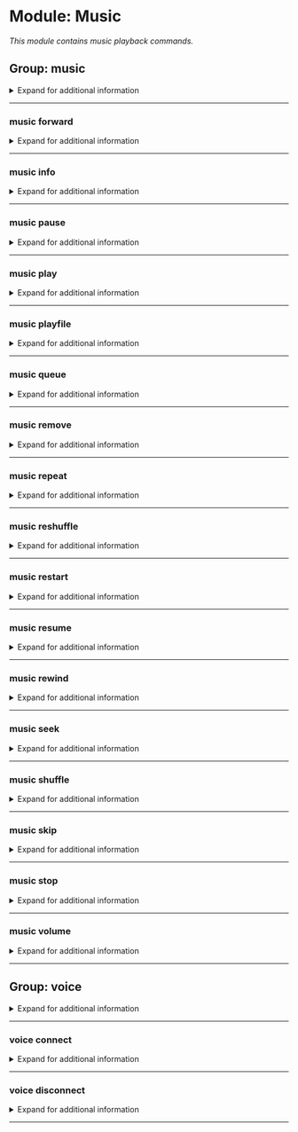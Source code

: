 # Module: Music
*This module contains music playback commands.*


## Group: music
<details><summary markdown='span'>Expand for additional information</summary><p>

*Music playback and queue management commands. Group call prints information about currently playing track.*

**Aliases:**
`songs, song, tracks, track, audio, mu`
**Guild only.**


**Overload 0:**
*None*
**Examples:**

```xml
!music
```
</p></details>

---

### music forward
<details><summary markdown='span'>Expand for additional information</summary><p>

*Forwards the track playback by the specified amount.*

**Aliases:**
`fw, f, >, >>`
**Guild only.**


**Overload 0:**
- [`time span...`]: *Forward amount*
**Examples:**

```xml
!music forward 10s
```
</p></details>

---

### music info
<details><summary markdown='span'>Expand for additional information</summary><p>

*Prints player information.*

**Aliases:**
`i, player`
**Guild only.**


**Overload 0:**
*None*
**Examples:**

```xml
!music info
```
</p></details>

---

### music pause
<details><summary markdown='span'>Expand for additional information</summary><p>

*Toggles playback pause.*

**Aliases:**
`ps`
**Guild only.**


**Overload 0:**
*None*
**Examples:**

```xml
!music pause
```
</p></details>

---

### music play
<details><summary markdown='span'>Expand for additional information</summary><p>

*Play audio from given URL.*

**Aliases:**
`p, +, +=, add, a`
**Guild only.**


**Overload 1:**
- [`URL`]: *Audio URL*
**Overload 0:**
- [`string...`]: *Search query*
**Examples:**

```xml
!music play https://www.youtube.com/watch?v=dQw4w9WgXcQ
!music play Search query
```
</p></details>

---

### music playfile
<details><summary markdown='span'>Expand for additional information</summary><p>

*Play local audio file.*

**Aliases:**
`pf, +f, +=f, addf, af`
**Guild only.**

**Owner-only.**


**Overload 0:**
- [`string...`]: *Audio URL*
**Examples:**

```xml
!music playfile test.mp3
```
</p></details>

---

### music queue
<details><summary markdown='span'>Expand for additional information</summary><p>

*Prints the current playback queue.*

**Aliases:**
`q, playlist`
**Guild only.**


**Overload 0:**
*None*
**Examples:**

```xml
!music queue
```
</p></details>

---

### music remove
<details><summary markdown='span'>Expand for additional information</summary><p>

*Removes track with given index from the playback queue.*

**Aliases:**
`dequeue, delete, rm, del, d, -, -=`
**Guild only.**


**Overload 0:**
- [`int`]: *Index (starting from 1)*
**Examples:**

```xml
!music remove 5
```
</p></details>

---

### music repeat
<details><summary markdown='span'>Expand for additional information</summary><p>

*Sets repeat mode (none, single, all).*

**Aliases:**
`loop, l, rep, lp`
**Guild only.**


**Overload 0:**
- (optional) [`RepeatMode`]: *Repeat mode (0 - none, 1 - single, A - all)* (def: `Single`)
**Examples:**

```xml
!music repeat All
```
</p></details>

---

### music reshuffle
<details><summary markdown='span'>Expand for additional information</summary><p>

*Reshuffles the queue without enabling shuffle mode.*

**Guild only.**


**Overload 0:**
*None*
**Examples:**

```xml
!music reshuffle
```
</p></details>

---

### music restart
<details><summary markdown='span'>Expand for additional information</summary><p>

*Restarts the current track.*

**Aliases:**
`res, replay`
**Guild only.**


**Overload 0:**
*None*
**Examples:**

```xml
!music restart
```
</p></details>

---

### music resume
<details><summary markdown='span'>Expand for additional information</summary><p>

*Resumes playback.*

**Aliases:**
`unpause, up, rs`
**Guild only.**


**Overload 0:**
*None*
**Examples:**

```xml
!music resume
```
</p></details>

---

### music rewind
<details><summary markdown='span'>Expand for additional information</summary><p>

*Rewinds the track by the specified amount.*

**Aliases:**
`bw, rw, <, <<`
**Guild only.**


**Overload 0:**
- [`time span...`]: *Backward amount*
**Examples:**

```xml
!music rewind 10s
```
</p></details>

---

### music seek
<details><summary markdown='span'>Expand for additional information</summary><p>

*Seeks to a specified point in the track.*

**Aliases:**
`s`
**Guild only.**


**Overload 0:**
- [`time span...`]: *Point to seek to*
**Examples:**

```xml
!music seek 01:15
```
</p></details>

---

### music shuffle
<details><summary markdown='span'>Expand for additional information</summary><p>

*Toggles queue shuffling mode.*

**Aliases:**
`randomize, rng, sh`
**Guild only.**


**Overload 0:**
*None*
**Examples:**

```xml
!music shuffle
```
</p></details>

---

### music skip
<details><summary markdown='span'>Expand for additional information</summary><p>

*Skips the current track.*

**Aliases:**
`next, n, sk`
**Guild only.**


**Overload 0:**
*None*
**Examples:**

```xml
!music skip
```
</p></details>

---

### music stop
<details><summary markdown='span'>Expand for additional information</summary><p>

*Stops the playback, empties the queue and leaves the voice channel.*

**Guild only.**


**Overload 0:**
*None*
**Examples:**

```xml
!music stop
```
</p></details>

---

### music volume
<details><summary markdown='span'>Expand for additional information</summary><p>

*Sets playback volume.*

**Aliases:**
`vol, v`
**Guild only.**


**Overload 0:**
- (optional) [`int`]: *Volume to set* (def: `100`)
**Examples:**

```xml
!music volume 50
```
</p></details>

---

## Group: voice
<details><summary markdown='span'>Expand for additional information</summary><p>

*Hidden.*

*Voice channel bot commands.*

**Aliases:**
`v`
**Guild only.**

**Privileged users only.**


</p></details>

---

### voice connect
<details><summary markdown='span'>Expand for additional information</summary><p>

*Connects the bot to a voice channel.*

**Aliases:**
`c, con, conn`
**Guild only.**

**Privileged users only.**


**Overload 0:**
- (optional) [`channel...`]: *Voice channel* (def: `None`)
**Examples:**

```xml
!voice connect My Voice Channel
```
</p></details>

---

### voice disconnect
<details><summary markdown='span'>Expand for additional information</summary><p>

*Disconnects the bot from voice channels.*

**Aliases:**
`d, disconn, dc`
**Guild only.**

**Privileged users only.**


**Overload 0:**
*None*
**Examples:**

```xml
!voice disconnect
```
</p></details>

---

